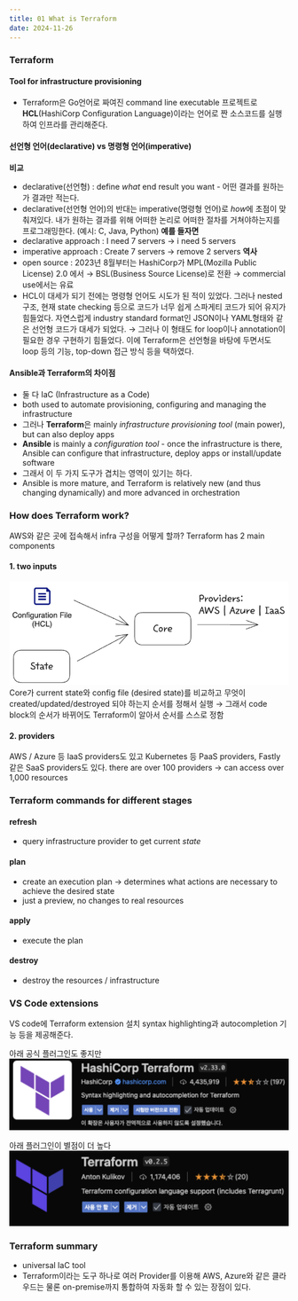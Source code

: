 ```yaml
---
title: 01 What is Terraform
date: 2024-11-26
---
```

### Terraform
#### Tool for infrastructure provisioning
- Terraform은 Go언어로 짜여진 command line executable 프로젝트로 **HCL**(HashiCorp Configuration Language)이라는 언어로 짠 소스코드를 실행하여 인프라를 관리해준다.

#### 선언형 언어(declarative) vs 명령형 언어(imperative)
**비교**
- declarative(선언형) : define *what* end result you want - 어떤 결과를 원하는가 결과만 적는다.
- declarative(선언형 언어)의 반대는 imperative(명령형 언어)로 *how*에 초점이 맞춰져있다. 내가 원하는 결과를 위해 어떠한 논리로 어떠한 절차를 거쳐야하는지를 프로그래밍한다. (예시: C, Java, Python)
**예를 들자면**
- declarative approach : I need 7 servers → i need 5 servers
- imperative approach : Create 7 servers → remove 2 servers 
**역사**
- open source : 2023년 8월부터는 HashiCorp가 MPL(Mozilla Public License) 2.0 에서 → BSL(Business Source License)로 전환 → commercial use에서는 유료 
- HCL이 대세가 되기 전에는 명령형 언어도 시도가 된 적이 있었다. 그러나 nested 구조, 현재 state checking 등으로 코드가 너무 쉽게 스파게티 코드가 되어 유지가 힘들었다. 자연스럽게 industry standard format인 JSON이나 YAML형태와 같은 선언형 코드가 대세가 되었다. → 그러나 이 형태도 for loop이나 annotation이 필요한 경우 구현하기 힘들었다. 이에 Terraform은 선언형을 바탕에 두면서도 loop 등의 기능, top-down 접근 방식 등을 택하였다.

#### Ansible과 Terraform의 차이점
- 둘 다 IaC (Infrastructure as a Code)
- both used to automate provisioning, configuring and managing the infrastructure
- 그러나 **Terraform**은 mainly *infrastructure provisioning tool* (main power), but can also deploy apps
- **Ansible** is mainly a *configuration tool* - once the infrastructure is there, Ansible can configure that infrastructure, deploy apps or install/update software
- 그래서 이 두 가지 도구가 겹치는 영역이 있기는 하다.
- Ansible is more mature, and Terraform is relatively new (and thus changing dynamically) and more advanced in orchestration

### How does Terraform work?
AWS와 같은 곳에 접속해서 infra 구성을 어떻게 할까? Terraform has 2 main components
#### 1. two inputs
![center|400](<./_images/Pasted image 20241126170527.png>)
Core가 current state와 config file (desired state)를 비교하고 무엇이 created/updated/destroyed 되야 하는지 순서를 정해서 실행 → 그래서 code block의 순서가 바뀌어도 Terraform이 알아서 순서를 스스로 정함
#### 2. providers
AWS / Azure 등 IaaS providers도 있고
Kubernetes 등 PaaS providers,
Fastly 같은 SaaS providers도 있다.
there are over 100 providers → can access over 1,000 resources

### Terraform commands for different stages
#### refresh
- query infrastructure provider to get current *state*
#### plan
- create an execution plan → determines what actions are necessary to achieve the desired state 
- just a preview, no changes to real resources
#### apply
- execute the plan
#### destroy
- destroy the resources / infrastructure

### VS Code extensions
VS code에 Terraform extension 설치
syntax highlighting과 autocompletion 기능 등을 제공해준다.

아래 공식 플러그인도 좋지만
![center|400](<./_images/Pasted image 20241126164243.png>)

아래 플러그인이 별점이 더 높다
![center|400](<./_images/Pasted image 20241126164256.png>)

### Terraform summary
- universal IaC tool
- Terraform이라는 도구 하나로 여러 Provider를 이용해 AWS, Azure와 같은 클라우드는 물론 on-premise까지 통합하여 자동화 할 수 있는 장점이 있다.